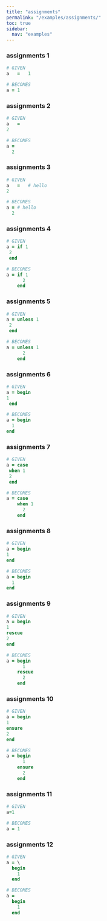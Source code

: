 ```yaml
---
title: "assignments"
permalink: "/examples/assignments/"
toc: true
sidebar:
  nav: "examples"
---
```


### assignments 1
```ruby
# GIVEN
a   =   1
```
```ruby
# BECOMES
a = 1
```
### assignments 2
```ruby
# GIVEN
a   =
2
```
```ruby
# BECOMES
a =
  2
```
### assignments 3
```ruby
# GIVEN
a   =   # hello
2
```
```ruby
# BECOMES
a = # hello
  2
```
### assignments 4
```ruby
# GIVEN
a = if 1
 2
 end
```
```ruby
# BECOMES
a = if 1
      2
    end
```
### assignments 5
```ruby
# GIVEN
a = unless 1
 2
 end
```
```ruby
# BECOMES
a = unless 1
      2
    end
```
### assignments 6
```ruby
# GIVEN
a = begin
1
 end
```
```ruby
# BECOMES
a = begin
  1
end
```
### assignments 7
```ruby
# GIVEN
a = case
 when 1
 2
 end
```
```ruby
# BECOMES
a = case
    when 1
      2
    end
```
### assignments 8
```ruby
# GIVEN
a = begin
1
end
```
```ruby
# BECOMES
a = begin
  1
end
```
### assignments 9
```ruby
# GIVEN
a = begin
1
rescue
2
end
```
```ruby
# BECOMES
a = begin
      1
    rescue
      2
    end
```
### assignments 10
```ruby
# GIVEN
a = begin
1
ensure
2
end
```
```ruby
# BECOMES
a = begin
      1
    ensure
      2
    end
```
### assignments 11
```ruby
# GIVEN
a=1
```
```ruby
# BECOMES
a = 1
```
### assignments 12
```ruby
# GIVEN
a = \
  begin
    1
  end
```
```ruby
# BECOMES
a =
  begin
    1
  end
```

